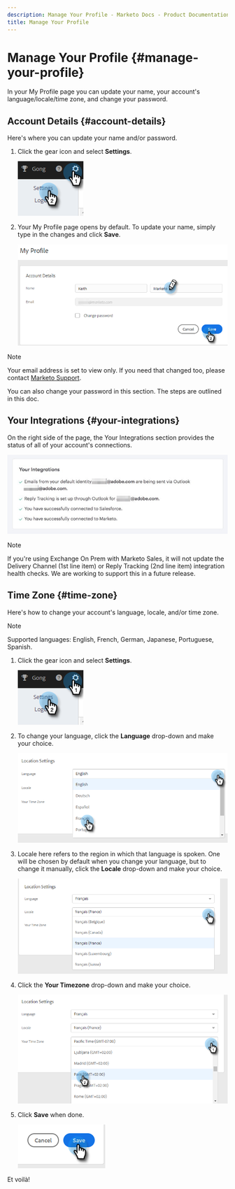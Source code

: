```yaml
---
description: Manage Your Profile - Marketo Docs - Product Documentation
title: Manage Your Profile
---
```

# Manage Your Profile {#manage-your-profile}

In your My Profile page you can update your name, your account's language/locale/time zone, and change your password.

## Account Details {#account-details}

Here's where you can update your name and/or password.

1. Click the gear icon and select **Settings**.

   ![](assets/manage-your-profile-1.png)

1. Your My Profile page opens by default. To update your name, simply type in the changes and click **Save**.

   ![](assets/manage-your-profile-2.png)

>[!NOTE]
>
>Your email address is set to view only. If you need that changed too, please contact [Marketo Support](https://nation.marketo.com/t5/Support/ct-p/Support).

You can also change your password in this section. The steps are outlined in this doc.

## Your Integrations {#your-integrations}

On the right side of the page, the Your Integrations section provides the status of all of your account's connections.

   ![](assets/manage-your-profile-3.png)

>[!NOTE]
>
>If you're using Exchange On Prem with Marketo Sales, it will not update the Delivery Channel (1st line item) or Reply Tracking (2nd line item) integration health checks. We are working to support this in a future release.

## Time Zone {#time-zone}

Here's how to change your account's language, locale, and/or time zone.

>[!NOTE]
>
>Supported languages: English, French, German, Japanese, Portuguese, Spanish.

1. Click the gear icon and select **Settings**.

   ![](assets/manage-your-profile-4.png)

1. To change your language, click the **Language** drop-down and make your choice.

   ![](assets/manage-your-profile-5.png)

1. Locale here refers to the region in which that language is spoken. One will be chosen by default when you change your language, but to change it manually, click the **Locale** drop-down and make your choice.

   ![](assets/manage-your-profile-6.png)

1. Click the **Your Timezone** drop-down and make your choice.

   ![](assets/manage-your-profile-7.png)

1. Click **Save** when done.

   ![](assets/manage-your-profile-8.png)

Et voilà!
